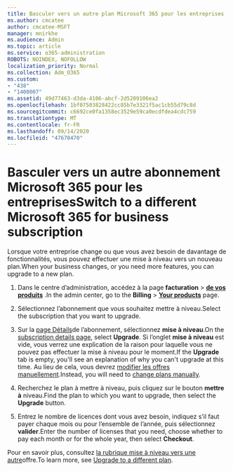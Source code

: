 ```yaml
---
title: Basculer vers un autre plan Microsoft 365 pour les entreprises
ms.author: cmcatee
author: cmcatee-MSFT
manager: mnirkhe
ms.audience: Admin
ms.topic: article
ms.service: o365-administration
ROBOTS: NOINDEX, NOFOLLOW
localization_priority: Normal
ms.collection: Adm_O365
ms.custom:
- "438"
- "1400007"
ms.assetid: 49d77463-d3da-4106-abcf-2d5209106ea2
ms.openlocfilehash: 1bf07503828422cc85b7e3321f5ac1cb55d79c8d
ms.sourcegitcommit: c6692ce0fa1358ec3529e59ca0ecdfdea4cdc759
ms.translationtype: MT
ms.contentlocale: fr-FR
ms.lasthandoff: 09/14/2020
ms.locfileid: "47670470"
---
```

# <a name="switch-to-a-different-microsoft-365-for-business-subscription"></a><span data-ttu-id="17c1c-102">Basculer vers un autre abonnement Microsoft 365 pour les entreprises</span><span class="sxs-lookup"><span data-stu-id="17c1c-102">Switch to a different Microsoft 365 for business subscription</span></span>

<span data-ttu-id="17c1c-103">Lorsque votre entreprise change ou que vous avez besoin de davantage de fonctionnalités, vous pouvez effectuer une mise à niveau vers un nouveau plan.</span><span class="sxs-lookup"><span data-stu-id="17c1c-103">When your business changes, or you need more features, you can upgrade to a new plan.</span></span>
  
1. <span data-ttu-id="17c1c-104">Dans le centre d’administration, accédez à la page **facturation** \> **[de vos produits](https://go.microsoft.com/fwlink/p/?linkid=842054)** .</span><span class="sxs-lookup"><span data-stu-id="17c1c-104">In the admin center, go to the **Billing** \> **[Your products](https://go.microsoft.com/fwlink/p/?linkid=842054)** page.</span></span>

2. <span data-ttu-id="17c1c-105">Sélectionnez l’abonnement que vous souhaitez mettre à niveau.</span><span class="sxs-lookup"><span data-stu-id="17c1c-105">Select the subscription that you want to upgrade.</span></span>

3. <span data-ttu-id="17c1c-106">Sur la [page Détails](https://admin.microsoft.com/AdminPortal/Home#/subscriptions/webdirect%252F0dbaa202-d590-4529-98c2-a5e2ebaac702)de l’abonnement, sélectionnez **mise à niveau**.</span><span class="sxs-lookup"><span data-stu-id="17c1c-106">On the [subscription details page](https://admin.microsoft.com/AdminPortal/Home#/subscriptions/webdirect%252F0dbaa202-d590-4529-98c2-a5e2ebaac702), select **Upgrade**.</span></span>  <span data-ttu-id="17c1c-107">Si l’onglet **mise à niveau** est vide, vous verrez une explication de la raison pour laquelle vous ne pouvez pas effectuer la mise à niveau pour le moment.</span><span class="sxs-lookup"><span data-stu-id="17c1c-107">If the **Upgrade** tab is empty, you'll see an explanation of why you can't upgrade at this time.</span></span> <span data-ttu-id="17c1c-108">Au lieu de cela, vous devrez [modifier les offres manuellement](https://docs.microsoft.com/microsoft-365/commerce/subscriptions/change-plans-manually?view=o365-worldwide).</span><span class="sxs-lookup"><span data-stu-id="17c1c-108">Instead, you will need to [change plans manually](https://docs.microsoft.com/microsoft-365/commerce/subscriptions/change-plans-manually?view=o365-worldwide).</span></span>

4. <span data-ttu-id="17c1c-109">Recherchez le plan à mettre à niveau, puis cliquez sur le bouton **mettre à** niveau.</span><span class="sxs-lookup"><span data-stu-id="17c1c-109">Find the plan to which you want to upgrade, then select the **Upgrade** button.</span></span>

5. <span data-ttu-id="17c1c-110">Entrez le nombre de licences dont vous avez besoin, indiquez s’il faut payer chaque mois ou pour l’ensemble de l’année, puis sélectionnez **valider**.</span><span class="sxs-lookup"><span data-stu-id="17c1c-110">Enter the number of licenses that you need, choose whether to pay each month or for the whole year, then select **Checkout**.</span></span>

<span data-ttu-id="17c1c-111">Pour en savoir plus, consultez [la rubrique mise à niveau vers une autre](https://docs.microsoft.com/microsoft-365/commerce/subscriptions/upgrade-to-different-plan)offre.</span><span class="sxs-lookup"><span data-stu-id="17c1c-111">To learn more, see [Upgrade to a different plan](https://docs.microsoft.com/microsoft-365/commerce/subscriptions/upgrade-to-different-plan).</span></span>
